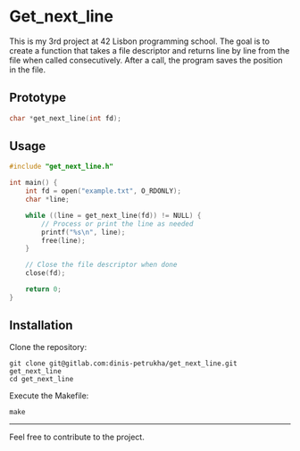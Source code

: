 # Get_next_line

This is my 3rd project at 42 Lisbon programming school. The goal is to create a function that takes a file descriptor and returns line by line from the file when called consecutively. After a call, the program saves the position in the file.

## Prototype

```c
char *get_next_line(int fd);
```

## Usage

```c
#include "get_next_line.h"

int main() {
    int fd = open("example.txt", O_RDONLY);
    char *line;

    while ((line = get_next_line(fd)) != NULL) {
        // Process or print the line as needed
        printf("%s\n", line);
        free(line);
    }

    // Close the file descriptor when done
    close(fd);

    return 0;
}

```

## Installation

Clone the repository:
```
git clone git@gitlab.com:dinis-petrukha/get_next_line.git get_next_line
cd get_next_line
```

Execute the Makefile:
```
make
```
---
Feel free to contribute to the project.
